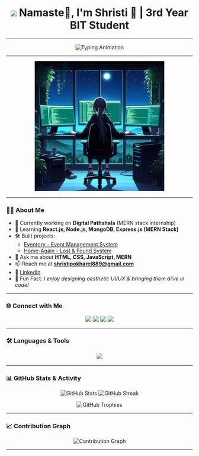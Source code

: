 <h1 align="center">
  <img src="https://media.giphy.com/media/hvRJCLFzcasrR4ia7z/giphy.gif" width="35">
  Namaste🙏, I'm Shristi 👧 | 3rd Year BIT Student
</h1>

---

<!-- 🔥 Animated Typing Header -->
<p align="center">
  <img src="https://readme-typing-svg.herokuapp.com?font=Fira+Code&size=26&duration=2800&pause=1000&color=FF5733&center=true&vCenter=true&width=650&lines=👩‍💻+MERN+Stack+Developer;🚀+Full+Stack+Web+Developer;✨+Always+Learning+New+Things;🎨+Loves+UI%2FUX+Design;🌏+Open+Source+Enthusiast" alt="Typing Animation" />
</p>

---

<!-- 💻 Girl Coding Image (constant) -->
<p align="center">
  <img src="https://raw.githubusercontent.com/shristipokharel55/shristipokharel55/main/coding%20girl.jpeg" width="350" alt="Coding Girl"/>
</p>

---

### 👩‍💻 About Me  
- 🔭 Currently working on **Digital Pathshala** (MERN stack internship)  
- 🌱 Learning **React.js, Node.js, MongoDB, Express.js (MERN Stack)**  
- 🛠️ Built projects:  
  - [Eventory - Event Management System](https://github.com/shristipokharel55/Eventory)  
  - [Home-Again - Lost & Found System](https://github.com/shristipokharel55/Home-Again)  
- 💬 Ask me about **HTML, CSS, JavaScript, MERN**  
- 📫 Reach me at **shristipokharel889@gmail.com**  
- 📄 [LinkedIn](https://www.linkedin.com/in/shristi-pokharel-252875268/)  
- 🎯 Fun Fact: *I enjoy designing aesthetic UI/UX & bringing them alive in code!*  

---

### 🌐 Connect with Me  
<p align="center">
<a href="https://linkedin.com/in/shristi-pokharel-252875268/" target="_blank"><img src="https://img.shields.io/badge/LinkedIn-0A66C2?style=for-the-badge&logo=linkedin&logoColor=white"/></a>
<a href="https://facebook.com/shristi.pokharel.102" target="_blank"><img src="https://img.shields.io/badge/Facebook-1877F2?style=for-the-badge&logo=facebook&logoColor=white"/></a>
<a href="https://instagram.com/pokharelshristee/" target="_blank"><img src="https://img.shields.io/badge/Instagram-E4405F?style=for-the-badge&logo=instagram&logoColor=white"/></a>
<a href="https://www.youtube.com/@shristipokharel2884" target="_blank"><img src="https://img.shields.io/badge/YouTube-FF0000?style=for-the-badge&logo=youtube&logoColor=white"/></a>
</p>

---

### 🛠 Languages & Tools  
<p align="center">
<img src="https://skillicons.dev/icons?i=html,css,js,react,nodejs,express,mongodb,sqlite,git,figma,django,bootstrap,tailwind" />
</p>

---

### 📊 GitHub Stats & Activity  
<p align="center">
  <img src="https://github-readme-stats.vercel.app/api?username=shristipokharel55&show_icons=true&theme=radical" alt="GitHub Stats" height="160"/>
  <img src="https://github-readme-streak-stats.herokuapp.com/?user=shristipokharel55&theme=radical" alt="GitHub Streak" height="160"/>
</p>

<p align="center">
  <img src="https://github-profile-trophy.vercel.app/?username=shristipokharel55&theme=radical&margin-w=10&margin-h=10&column=7" alt="GitHub Trophies"/>
</p>

---

### 📈 Contribution Graph  
<p align="center">
  <img src="https://github-readme-activity-graph.vercel.app/graph?username=shristipokharel55&bg_color=000000&color=FF5733&line=FFC300&point=FFFFFF&hide_border=true" alt="Contribution Graph"/>
</p>

---
